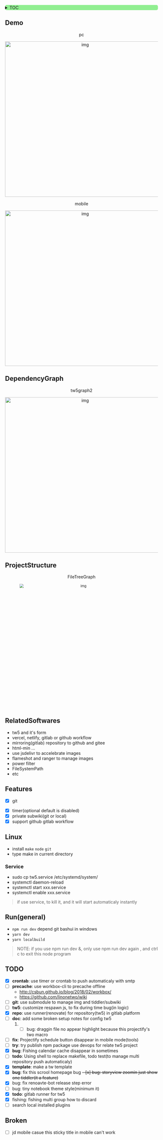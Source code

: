 <div style="text-align: left;background: lightgreen;border-radius: 5px; float:none">

<details>
<summary>TOC</summary>

<!-- vim-markdown-toc GitLab -->

* [Demo](#demo)
* [DependencyGraph](#dependencygraph)
* [ProjectStructure](#projectstructure)
* [RelatedSoftwares](#relatedsoftwares)
* [Features](#features)
* [Linux](#linux)
  * [Service](#service)
* [Run(general)](#rungeneral)
* [TODO](#todo)
* [Broken](#broken)

<!-- vim-markdown-toc -->
</details>

</div>
<!--[![Netlify Status](https://api.netlify.com/api/v1/badges/a42c9618-8fd5-41cd-9cb9-901b588369ad/deploy-status)](https://app.netlify.com/sites/tw5/deploys)-->

## Demo


<div style="text-align: center">
<p>pc</p>
<img src="https://cdn.jsdelivr.net/gh/oeyoews/img/twdemo.png" title="img" alt="img" style="zoom: 100%" width=512 />
</div>

<div style="text-align: center">
<p>mobile</p>
<img src="https://cdn.jsdelivr.net/gh/oeyoews/img/mobpfishing.jpeg" title="img" alt="img" style="zoom: 100%" width=512/>
</div>

## DependencyGraph

<div style="text-align: center">
<p> tw5graph2</p>
<img src="https://cdn.jsdelivr.net/gh/oeyoews/img/tw5graph2.png" width=512 title="img" alt="img" width=512 style="zoom: 100%" />
</div>

## ProjectStructure

<div style="text-align: center">
<p> FileTreeGraph</p>
<img src="https://cdn.jsdelivr.net/gh/oeyoews/img/filetreegraph.png" title="img" alt="img" width=512 style="zoom: 80%" />
</div>

## RelatedSoftwares

* tw5 and it's form
* vercel, netlify, gitlab or github workflow
* mirroring(gitlab) repository to github and gitee
* html-min ...
* use jsdelivr to accelebrate images
* flameshot and ranger to manage images
* power filter
* FileSystemPath
* etc

## Features

- [x] git
* [x] timer(optional default is disabled)
* [x] private subwiki(git or local)
* [x] support github gitlab workflow

## Linux

* install `make` `node` `git`
* type make in current directory

### Service

* sudo cp tw5.service /etc/systemd/system/
* systemctl daemon-reload
* systemctl start xxx.service
* systemctl enable xxx.service

> if use service, to kill it, and it will start automaticaly instantly

<!-- ## Window-->

<!-- ### methos1-->

<!--* install node git-->
<!--* `npm i -g tiddlywiki`(important)-->
<!--* click run.bat-->

<!-- ### methos2-->

<!--* use TidGi*-->

## Run(general)

* `npm run dev` depend git bashui in windows
* `yarn dev`
* `yarn localbuild`

> NOTE: if you use npm run dev &, only use npm run dev again , and ctrl c to exit this node program

<!-- ## bug-->

<!--* ~~`\$__themes_nico_notebook_ui_Bottombar.tid`-->
<!--\$__themes_nico_notebook_ui_Topbar.tid~~-->

## TODO

- [x] __crontab__: use timer or crontab to push automaticaly with smtp
- [ ] __precache__: use workbox-cli to precache offline
    * http://csbun.github.io/blog/2018/02/workbox/
    * https://github.com/linonetwo/wiki
- [ ] __git__: use submodule to manage img and tiddler/subwiki
- [ ] __tw5__: customize respawn js, to fix during time bug(in logic)
- [x] __repo__: use runner(renovate) for repository(tw5) in gitlab platform
- [ ] __doc__: add some broken setup notes for config tw5
    1. - [ ] bug: draggin file no appear highlight because this projectify's two macro
- [ ] __fix__: Projectify schedule button disappear in mobile mode(tools)
- [ ] __try__: try publish npm package use devops for relate tw5 project
- [x] __bug__: Fishing calendar cache disappear in sometimes
- [ ] __todo__: Using shell to replace makefile, todo test(to manage multi repository push automaticaly)
- [x] __template__: make a tw template
- [x] __bug__: fix this scrool homepage bug
~~- [x] bug: storyview zoomin just show one tiddler(it a feature)~~
- [x] bug: fix renoavte-bot release step error
- [ ] bug: tiny notebook theme style(minimum it)
- [x] __todo__: gitlab runner for tw5
- [x] fishing: fishing multi group how to discard
- [ ] search local installed plugins

## Broken

- [ ] jd mobile casue this sticky title in mobile can't work
